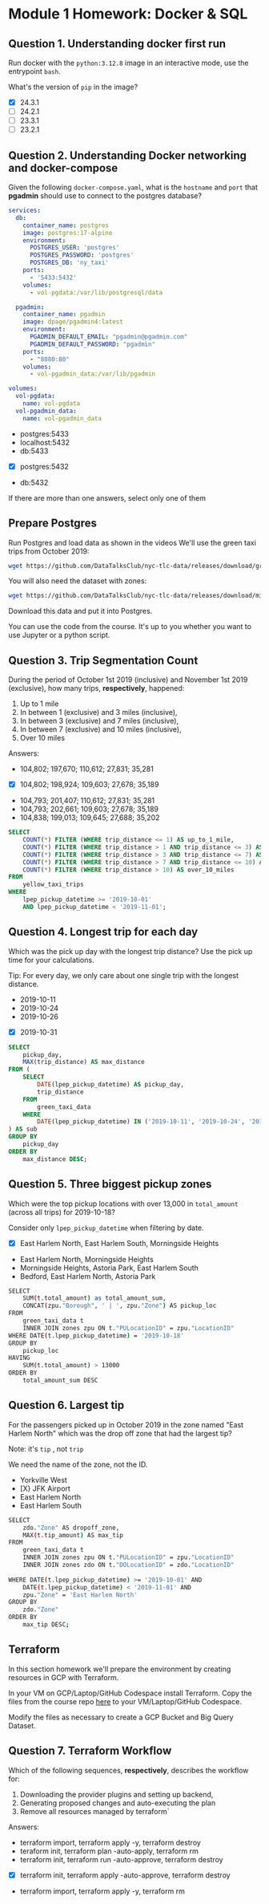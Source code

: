 # Module 1 Homework: Docker & SQL

## Question 1. Understanding docker first run 

Run docker with the `python:3.12.8` image in an interactive mode, use the entrypoint `bash`.

What's the version of `pip` in the image?

- [x] 24.3.1
- [ ] 24.2.1
- [ ] 23.3.1
- [ ] 23.2.1

## Question 2. Understanding Docker networking and docker-compose

Given the following `docker-compose.yaml`, what is the `hostname` and `port` that **pgadmin** should use to connect to the postgres database?

```yaml
services:
  db:
    container_name: postgres
    image: postgres:17-alpine
    environment:
      POSTGRES_USER: 'postgres'
      POSTGRES_PASSWORD: 'postgres'
      POSTGRES_DB: 'ny_taxi'
    ports:
      - '5433:5432'
    volumes:
      - vol-pgdata:/var/lib/postgresql/data

  pgadmin:
    container_name: pgadmin
    image: dpage/pgadmin4:latest
    environment:
      PGADMIN_DEFAULT_EMAIL: "pgadmin@pgadmin.com"
      PGADMIN_DEFAULT_PASSWORD: "pgadmin"
    ports:
      - "8080:80"
    volumes:
      - vol-pgadmin_data:/var/lib/pgadmin  

volumes:
  vol-pgdata:
    name: vol-pgdata
  vol-pgadmin_data:
    name: vol-pgadmin_data
```

- postgres:5433
- localhost:5432
- db:5433
- [X] postgres:5432
- db:5432

If there are more than one answers, select only one of them

##  Prepare Postgres

Run Postgres and load data as shown in the videos
We'll use the green taxi trips from October 2019:

```bash
wget https://github.com/DataTalksClub/nyc-tlc-data/releases/download/green/green_tripdata_2019-10.csv.gz
```

You will also need the dataset with zones:

```bash
wget https://github.com/DataTalksClub/nyc-tlc-data/releases/download/misc/taxi_zone_lookup.csv
```

Download this data and put it into Postgres.

You can use the code from the course. It's up to you whether
you want to use Jupyter or a python script.

## Question 3. Trip Segmentation Count

During the period of October 1st 2019 (inclusive) and November 1st 2019 (exclusive), how many trips, **respectively**, happened:
1. Up to 1 mile
2. In between 1 (exclusive) and 3 miles (inclusive),
3. In between 3 (exclusive) and 7 miles (inclusive),
4. In between 7 (exclusive) and 10 miles (inclusive),
5. Over 10 miles 

Answers:

- 104,802;  197,670;  110,612;  27,831;  35,281
- [X] 104,802;  198,924;  109,603;  27,678;  35,189
- 104,793;  201,407;  110,612;  27,831;  35,281
- 104,793;  202,661;  109,603;  27,678;  35,189
- 104,838;  199,013;  109,645;  27,688;  35,202

```SQL
SELECT
    COUNT(*) FILTER (WHERE trip_distance <= 1) AS up_to_1_mile,
    COUNT(*) FILTER (WHERE trip_distance > 1 AND trip_distance <= 3) AS between_1_and_3_miles,
    COUNT(*) FILTER (WHERE trip_distance > 3 AND trip_distance <= 7) AS between_3_and_7_miles,
    COUNT(*) FILTER (WHERE trip_distance > 7 AND trip_distance <= 10) AS between_7_and_10_miles,
    COUNT(*) FILTER (WHERE trip_distance > 10) AS over_10_miles
FROM
    yellow_taxi_trips
WHERE
    lpep_pickup_datetime >= '2019-10-01'
    AND lpep_pickup_datetime < '2019-11-01';

```


## Question 4. Longest trip for each day

Which was the pick up day with the longest trip distance?
Use the pick up time for your calculations.

Tip: For every day, we only care about one single trip with the longest distance. 

- 2019-10-11
- 2019-10-24
- 2019-10-26
- [X] 2019-10-31

```SQL
SELECT
    pickup_day,
    MAX(trip_distance) AS max_distance
FROM (
    SELECT
        DATE(lpep_pickup_datetime) AS pickup_day,
        trip_distance
    FROM
        green_taxi_data
    WHERE
        DATE(lpep_pickup_datetime) IN ('2019-10-11', '2019-10-24', '2019-10-26', '2019-10-31')
) AS sub
GROUP BY
    pickup_day
ORDER BY
    max_distance DESC;
```


## Question 5. Three biggest pickup zones

Which were the top pickup locations with over 13,000 in
`total_amount` (across all trips) for 2019-10-18?

Consider only `lpep_pickup_datetime` when filtering by date.
 
- [X] East Harlem North, East Harlem South, Morningside Heights
- East Harlem North, Morningside Heights
- Morningside Heights, Astoria Park, East Harlem South
- Bedford, East Harlem North, Astoria Park

```bash
SELECT
	SUM(t.total_amount) as total_amount_sum,
	CONCAT(zpu."Borough", ' | ', zpu."Zone") AS pickup_loc
FROM
    green_taxi_data t
    INNER JOIN zones zpu ON t."PULocationID" = zpu."LocationID"
WHERE DATE(t.lpep_pickup_datetime) = '2019-10-18'
GROUP BY
	pickup_loc
HAVING
	SUM(t.total_amount) > 13000
ORDER BY
	total_amount_sum DESC
```

## Question 6. Largest tip

For the passengers picked up in October 2019 in the zone
named "East Harlem North" which was the drop off zone that had
the largest tip?

Note: it's `tip` , not `trip`

We need the name of the zone, not the ID.

- Yorkville West
- [X} JFK Airport
- East Harlem North
- East Harlem South

```bash
SELECT
    zdo."Zone" AS dropoff_zone,
    MAX(t.tip_amount) AS max_tip
FROM
    green_taxi_data t
    INNER JOIN zones zpu ON t."PULocationID" = zpu."LocationID"
    INNER JOIN zones zdo ON t."DOLocationID" = zdo."LocationID"
	
WHERE DATE(t.lpep_pickup_datetime) >= '2019-10-01' AND 
	DATE(t.lpep_pickup_datetime) < '2019-11-01' AND
	zpu."Zone" = 'East Harlem North'
GROUP BY
    zdo."Zone"
ORDER BY
    max_tip DESC;
```


## Terraform

In this section homework we'll prepare the environment by creating resources in GCP with Terraform.

In your VM on GCP/Laptop/GitHub Codespace install Terraform. 
Copy the files from the course repo
[here](../../../01-docker-terraform/1_terraform_gcp/terraform) to your VM/Laptop/GitHub Codespace.

Modify the files as necessary to create a GCP Bucket and Big Query Dataset.


## Question 7. Terraform Workflow

Which of the following sequences, **respectively**, describes the workflow for: 
1. Downloading the provider plugins and setting up backend,
2. Generating proposed changes and auto-executing the plan
3. Remove all resources managed by terraform`

Answers:
- terraform import, terraform apply -y, terraform destroy
- teraform init, terraform plan -auto-apply, terraform rm
- terraform init, terraform run -auto-approve, terraform destroy
- [X] terraform init, terraform apply -auto-approve, terraform destroy
- terraform import, terraform apply -y, terraform rm

